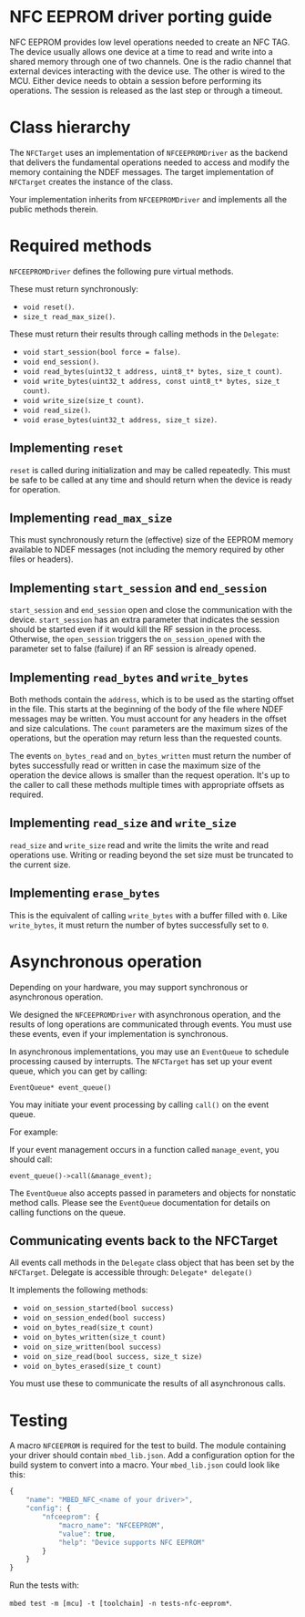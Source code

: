 <h1 id="NFC-port">NFC EEPROM driver porting guide</h1>

NFC EEPROM provides low level operations needed to create an NFC TAG. The device usually allows one device at a time to read and write into a shared memory through one of two channels. One is the radio channel that external devices interacting with the device use. The other is wired to the MCU. Either device needs to obtain a session before performing its operations. The session is released as the last step or through a timeout.

# Class hierarchy

The `NFCTarget` uses an implementation of `NFCEEPROMDriver` as the backend that delivers the fundamental operations needed to access and modify the memory containing the NDEF messages. The target implementation of `NFCTarget` creates the instance of the class.

Your implementation inherits from `NFCEEPROMDriver` and implements all the public methods therein.

# Required methods

`NFCEEPROMDriver` defines the following pure virtual methods.

These must return synchronously:

- `void reset()`.
- `size_t read_max_size()`.

These must return their results through calling methods in the `Delegate`:

- `void start_session(bool force = false)`.
- `void end_session()`.
- `void read_bytes(uint32_t address, uint8_t* bytes, size_t count)`.
- `void write_bytes(uint32_t address, const uint8_t* bytes, size_t count)`.
- `void write_size(size_t count)`.
- `void read_size()`.
- `void erase_bytes(uint32_t address, size_t size)`.

## Implementing `reset`

`reset` is called during initialization and may be called repeatedly. This must be safe to be called at any time and should return when the device is ready for operation.

## Implementing `read_max_size`

This must synchronously return the (effective) size of the EEPROM memory available to NDEF messages (not including the memory required by other files or headers).

## Implementing `start_session` and `end_session`

`start_session` and `end_session` open and close the communication with the device. `start_session` has an extra parameter that indicates the session should be started even if it would kill the RF session in the process. Otherwise, the `open_session` triggers the `on_session_opened` with the parameter set to false (failure) if an RF session is already opened.

## Implementing `read_bytes` and `write_bytes`

Both methods contain the `address`, which is to be used as the starting offset in the file. This starts at the beginning of the body of the file where NDEF messages may be written. You must account for any headers in the offset and size calculations. The `count` parameters are the maximum sizes of the operations, but the operation may return less than the requested counts.

The events `on_bytes_read` and `on_bytes_written` must return the number of bytes successfully read or written in case the maximum size of the operation the device allows is smaller than the request operation. It's up to the caller to call these methods multiple times with appropriate offsets as required.

## Implementing `read_size` and `write_size`

`read_size` and `write_size` read and write the limits the write and read operations use. Writing or reading beyond the set size must be truncated to the current size.

## Implementing `erase_bytes`

This is the equivalent of calling `write_bytes` with a buffer filled with `0`. Like `write_bytes`, it must return the number of bytes successfully set to `0`.

# Asynchronous operation

Depending on your hardware, you may support synchronous or asynchronous operation.

We designed the `NFCEEPROMDriver` with asynchronous operation, and the results of long operations are communicated through events. You must use these events, even if your implementation is synchronous.

In asynchronous implementations, you may use an `EventQueue` to schedule processing caused by interrupts. The `NFCTarget` has set up your event queue, which you can get by calling:

`EventQueue* event_queue()`

You may initiate your event processing by calling `call()` on the event queue.

For example:

If your event management occurs in a function called `manage_event`, you should call:

`event_queue()->call(&manage_event);`

The `EventQueue` also accepts passed in parameters and objects for nonstatic method calls. Please see the `EventQueue` documentation for details on calling functions on the queue.
    
## Communicating events back to the NFCTarget

All events call methods in the `Delegate` class object that has been set by the `NFCTarget`. Delegate is accessible through:
`Delegate* delegate()`

It implements the following methods:

- `void on_session_started(bool success)`
- `void on_session_ended(bool success)`
- `void on_bytes_read(size_t count)`
- `void on_bytes_written(size_t count)`
- `void on_size_written(bool success)`
- `void on_size_read(bool success, size_t size)`
- `void on_bytes_erased(size_t count)`

You must use these to communicate the results of all asynchronous calls.

# Testing

A macro `NFCEEPROM` is required for the test to build. The module containing your driver should contain `mbed_lib.json`. Add a configuration option for the build system to convert into a macro. Your `mbed_lib.json` could look like this:

```javascript
{
    "name": "MBED_NFC_<name of your driver>",
    "config": {
        "nfceeprom": {
            "macro_name": "NFCEEPROM",
            "value": true,
            "help": "Device supports NFC EEPROM"
        }
    }
}
```

Run the tests with:

`mbed test -m [mcu] -t [toolchain] -n tests-nfc-eeprom*`.
